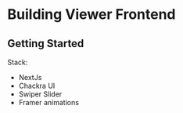 # Building Viewer Frontend

## Getting Started

Stack:

- NextJs
- Chackra UI
- Swiper Slider
- Framer animations
